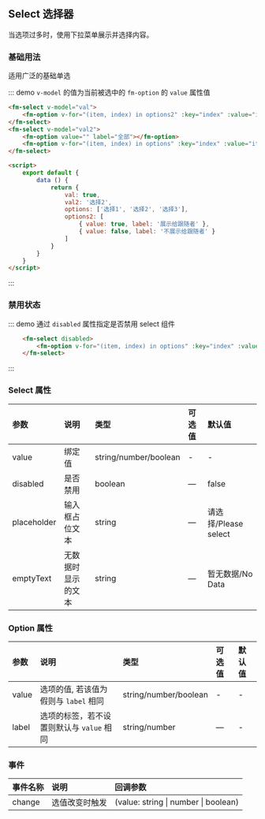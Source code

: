 <script>
    export default {
        data () {
            return {
                val: true,
                val2: '选择2',
                options: ['选择1', '选择2', '选择3'],
                options2: [
                    { value: true, label: '展示给跟随者' },
                    { value: false, label: '不展示给跟随者' }
                ]
            }
        },

        mounted () {
            // setTimeout(() => {
            //     this.options = ["AUD/CAD", "AUD/JPY", "UKOil", "EUR/USD", "XAU/USD", "XAG/USD", "USOil"];
            // }, 2000)
        }
    }
</script>
## Select 选择器
当选项过多时，使用下拉菜单展示并选择内容。

### 基础用法
适用广泛的基础单选

::: demo `v-model` 的值为当前被选中的 `fm-option` 的 `value` 属性值
```html
<fm-select v-model="val">
    <fm-option v-for="(item, index) in options2" :key="index" :value="item.value" :label="item.label"></fm-option>
</fm-select>
<fm-select v-model="val2">
    <fm-option value="" label="全部"></fm-option>
    <fm-option v-for="(item, index) in options" :key="index" :value="item" :label="item"></fm-option>
</fm-select>

<script>
    export default {
        data () {
            return {
                val: true,
                val2: '选择2',
                options: ['选择1', '选择2', '选择3'],
                options2: [
                    { value: true, label: '展示给跟随者' },
                    { value: false, label: '不展示给跟随者' }
                ]
            }
        }
    }
</script>
```
:::

### 禁用状态
::: demo 通过 `disabled` 属性指定是否禁用 select 组件
```html
    <fm-select disabled>
        <fm-option v-for="(item, index) in options" :key="index" :value="item" :label="item"></fm-option>
    </fm-select>   
```
:::

### Select 属性
| 参数      | 说明          | 类型      | 可选值                           | 默认值  |
| :---------- | :-------------- | :---------- | :--------------------------------  | :-------- |
| value | 绑定值 | string/number/boolean | - | - |
| disabled | 是否禁用 | boolean | — | false |
| placeholder | 输入框占位文本	 | string | — | 请选择/Please select |
| emptyText | 无数据时显示的文本	 | string | — | 暂无数据/No Data |

### Option 属性
| 参数      | 说明          | 类型      | 可选值                           | 默认值  |
| :---------- | :-------------- | :---------- | :--------------------------------  | :-------- |
| value | 选项的值, 若该值为假则与 `label` 相同 | string/number/boolean | - | - |
| label | 选项的标签，若不设置则默认与 `value` 相同 | string/number | — | - |

### 事件
| 事件名称	      | 说明          | 回调参数 |
| :---------- | :-------------- | :---------- |
| change | 选值改变时触发 | (value: string \| number \| boolean) |